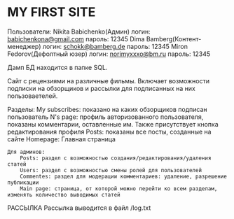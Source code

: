 # MY FIRST SITE

Пользователи:
Nikita Babichenko(Админ)
логин: babichenkona@gmail.com
пароль: 12345
Dima Bamberg(Контент-менеджер)
логин: schokk@bamberg.de
пароль: 12345
Miron Fedorov(Дефолтный юзер)
логин: norimyxxxo@bm.ru
пароль: 12345

Дамп БД находится в папке SQL.


Сайт с рецензиями на различные фильмы. Включает возможности подписки на обзорщиков и рассылки для подписанных на них пользоваетелей.

Разделы:
    My subscribes: показано на каких обзорщиков подписан пользователь
    N's page: профиль авторизованного пользователя, показаны комментарии, оставленные им. Также присутствует кнопка редактирования профиля
    Posts: показаны все посты, созданные на сайте
    Homepage: Главная страница

    Для админов:
        Posts: раздел с возможностью создания/редактирования/удаления статей
        Users: раздел с возможностью смены ролей для пользователей
        Commentes: раздел для модерации комментариев: удаление, разрешение публикации
        Main page: страница, от которой можно перейти ко всем разделам, изменять количество выводимых статей


РАССЫЛКА
Рассылка выводится в файл /log.txt
